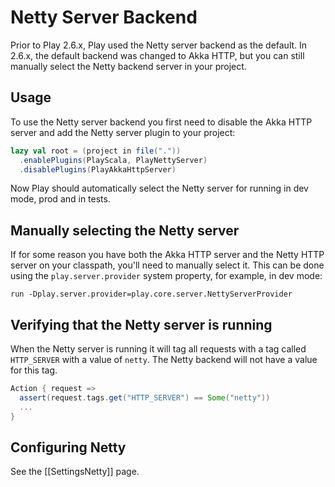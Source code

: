 <!--- Copyright (C) 2009-2017 Lightbend Inc. <https://www.lightbend.com> -->
# Netty Server Backend

Prior to Play 2.6.x, Play used the Netty server backend as the default.  In 2.6.x, the default backend was changed to Akka HTTP, but you can still manually select the Netty backend server in your project.

## Usage

To use the Netty server backend you first need to disable the Akka HTTP server and add the Netty server plugin to your project:

```scala
lazy val root = (project in file("."))
  .enablePlugins(PlayScala, PlayNettyServer)
  .disablePlugins(PlayAkkaHttpServer)
```

Now Play should automatically select the Netty server for running in dev mode, prod and in tests.

## Manually selecting the Netty server

If for some reason you have both the Akka HTTP server and the Netty HTTP server on your classpath, you'll need to manually select it.  This can be done using the `play.server.provider` system property, for example, in dev mode:

```
run -Dplay.server.provider=play.core.server.NettyServerProvider
```

## Verifying that the Netty server is running

When the Netty server is running it will tag all requests with a tag called `HTTP_SERVER` with a value of `netty`. The Netty backend will not have a value for this tag.

```scala
Action { request =>
  assert(request.tags.get("HTTP_SERVER") == Some("netty"))
  ...
}
```

## Configuring Netty

See the [[SettingsNetty]] page.
